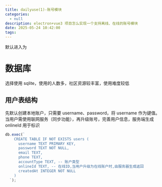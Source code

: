 ```yaml
---
title: dailyuse(1)-账号模块
categories:
  - null
description: electron+vue3 项目怎么实现一个支持离线、在线的账号模块
date: 2025-05-24 10:42:00
tags:
---
```


默认进入为

# 数据库

选择使用 sqlite，使用的人数多，社区资源较丰富，使用难度较低  

## 用户表结构

先默认创建本地账户，只需要 username、password，将 username 作为键值。  
当用户需使用联网服务（同步功能），再升级账号，完善用户信息，服务端生成 onlineId 用于标识  

```ts
db.exec(`
    CREATE TABLE IF NOT EXISTS users (
      username TEXT PRIMARY KEY,
      password TEXT NOT NULL,
      email TEXT,
      phone TEXT,
      accountType TEXT, -- 账户类型
      onlineId TEXT, -- 在线ID,当用户升级为在线账户时,由服务器生成返回
      createdAt INTEGER NOT NULL
    )
  `);
```